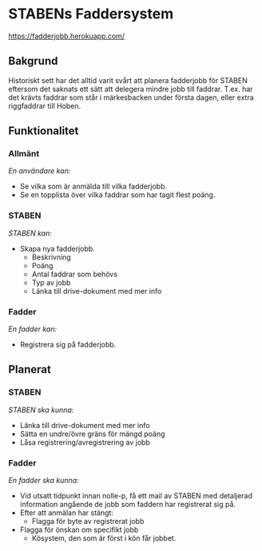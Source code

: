 # STABENs Faddersystem

https://fadderjobb.herokuapp.com/

## Bakgrund

Historiskt sett har det alltid varit svårt att planera fadderjobb för STABEN
eftersom det saknats ett sätt att delegera mindre jobb till faddrar. T.ex. har
det krävts faddrar som står i märkesbacken under första dagen, eller extra 
riggfaddrar till Hoben.

## Funktionalitet

### Allmänt

_En användare kan:_

- Se vilka som är anmälda till vilka fadderjobb.
- Se en topplista över vilka faddrar som har tagit flest poäng.

### STABEN

_STABEN kan:_

- Skapa nya fadderjobb.
    - Beskrivning
    - Poäng
    - Antal faddrar som behövs
    - Typ av jobb
    - Länka till drive-dokument med mer info

### Fadder

_En fadder kan:_

- Registrera sig på fadderjobb.

## Planerat

### STABEN

_STABEN ska kunna:_

- Länka till drive-dokument med mer info
- Sätta en undre/övre gräns för mängd poäng
- Låsa registrering/avregistrering av jobb

### Fadder

_En fadder ska kunna:_

- Vid utsatt tidpunkt innan nolle-p, få ett mail av STABEN med detaljerad
information angående de jobb som faddern har registrerat sig på.
- Efter att anmälan har stängt:
    - Flagga för byte av registrerat jobb
- Flagga för önskan om specifikt jobb
    - Kösystem, den som är först i kön får jobbet.
